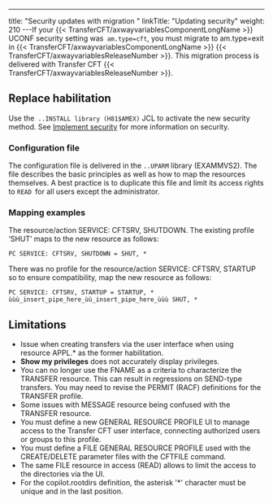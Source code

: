 ---
title: "Security updates with migration "
linkTitle: "Updating security"
weight: 210
---If your {{< TransferCFT/axwayvariablesComponentLongName  >}} UCONF security setting was` am.type=cft`, you must migrate to am.type=exit in {{< TransferCFT/axwayvariablesComponentLongName  >}} {{< TransferCFT/axwayvariablesReleaseNumber  >}}. This migration process is delivered with Transfer CFT {{< TransferCFT/axwayvariablesReleaseNumber  >}}.

## Replace habilitation

Use the` ..INSTALL library (H81$AMEX)` JCL to activate the new security method. See [Implement security](../../t_start_servers_jobs_zos/post_certificates/install_security_zos/implement_security_zos) for more information on security.

### Configuration file

The configuration file is delivered in the `..UPARM` library (EXAMMVS2). The file describes the basic principles as well as how to map the resources themselves. A best practice is to duplicate this file and limit its access rights to `READ `for all users except the administrator.

### Mapping examples

The resource/action SERVICE: CFTSRV, SHUTDOWN. The existing profile ‘SHUT’ maps to the new resource as follows:

`PC SERVICE: CFTSRV, SHUTDOWN = SHUT, *`

There was no profile for the resource/action SERVICE: CFTSRV, STARTUP so to ensure compatibility, map the new resource as follows:

`PC SERVICE: CFTSRV, STARTUP = STARTUP, * ùùù_insert_pipe_here_ùù_insert_pipe_here_ùùù SHUT, *`

## Limitations

- Issue when creating transfers via the user interface when using resource APPL.\* as the former habilitation.
- **Show my privileges** does not accurately display privileges.
- You can no longer use the FNAME as a criteria to characterize the TRANSFER resource. This can result in regressions on SEND-type transfers. You may need to revise the PERMIT (RACF) definitions for the TRANSFER profile.
- Some issues with MESSAGE resource being confused with the TRANSFER resource.
- You must define a new GENERAL RESOURCE PROFILE UI to manage access to the Transfer CFT user interface, connecting authorized users or groups to this profile.
- You must define a FILE GENERAL RESOURCE PROFILE used with the CREATE/DELETE parameter files with the CFTFILE command.
- The same FILE resource in access (READ) allows to limit the access to the directories via the UI.
- For the copilot.rootdirs definition, the asterisk '\*' character must be unique and in the last position.
